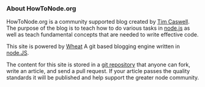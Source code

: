 ### About HowToNode.org

HowToNode.org is a community supported blog created by [Tim Caswell][]. The purpose of the blog is to teach how to do various tasks in [node.js][] as well as teach fundamental concepts that are needed to write effective code.

This site is powered by [Wheat][] A git based blogging engine written in [node.JS][].

The content for this site is stored in a [git repository][] that anyone can fork, write an article, and send a pull request. If your article passes the quality standards it will be published and help support the greater node community.

[Tim Caswell]: http://creationix.com/
[node.js]: http://nodejs.org/
[Wheat]: http://github.com/creationix/wheat
[git repository]: http://github.com/creationix/howtonode.org